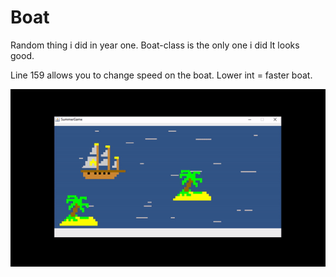 # Boat
Random thing i did in year one. Boat-class is the only one i did
It looks good. 

Line 159 allows you to change speed on the boat. 
Lower int = faster boat.


<img src = "boatGif.gif">
